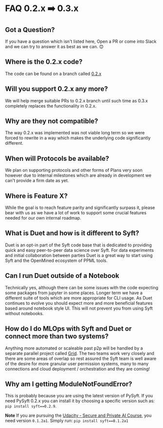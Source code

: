 # FAQ 0.2.x ➡️ 0.3.x

## Got a Question?
If you have a question which isn't listed here, Open a PR or come into Slack and we can try to answer it as best as we can. 😊

## Where is the 0.2.x code?
The code can be found on a branch called [0.2.x](https://github.com/OpenMined/PySyft/tree/syft_0.2.x)

## Will you support 0.2.x any more?
We will help merge suitable PRs to 0.2.x branch until such time as 0.3.x completely replaces the functionality in 0.2.x.

## Why are they not compatible?
The way 0.2.x was implemented was not viable long term so we were forced to rewrite in a way which makes the underlying code significantly different.

## When will Protocols be available?
We plan on supporting protocols and other forms of Plans very soon however due to internal milestones which are already in development we can't provide a firm date as yet.

## Where is Feature X?
While the goal is to reach feature parity and significantly surpass it, please bear with us as we have a lot of work to support some crucial features needed for our own internal roadmap.

## What is Duet and how is it different to Syft?
Duet is an opt-in part of the Syft code base that is dedicated to providing quick and easy peer-to-peer data science over Syft. For data experiments and initial collaboration between parties Duet is a great way to start using Syft and the OpenMined ecosystem of PPML tools.

## Can I run Duet outside of a Notebook
Technically yes, although there can be some issues with the code expecting some packages from jupyter in some places. Longer term we have a different suite of tools which are more appropriate for CLI usage. As Duet continues to evolve you should expect more and more beneficial features based around notebook style UI. This will not prevent you from using Syft without notebooks.

## How do I do MLOps with Syft and Duet or connect more than two systems?
Anything more automated or scaleable past p2p will be handled by a separate parallel project called [Grid](https://github.com/OpenMined/pygrid). The two teams work very closely and there are some areas of overlap so rest assured the Syft team is well aware of the desire for more granular user permission systems, many to many connections and cloud deployment / orchestration and they are coming!

## Why am I getting ModuleNotFoundError?
This is probably because you are using the latest version of PySyft.
If you need PySyft 0.2.x you can install it by choosing a specific version such as: `pip install syft==0.2.9`.

**Note** If you are pursuing the [Udacity - Secure and Private AI Course](https://www.udacity.com/course/secure-and-private-ai--ud185), you need version `0.1.2a1`. Simply run: `pip install syft==0.1.2a1`

